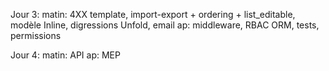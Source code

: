 Jour 3: 
matin:  4XX template, import-export + ordering + list_editable, modèle Inline, digressions Unfold, email 
ap:  middleware, RBAC ORM, tests, permissions

<!-- 
EMAIL_BACKEND = 'django.core.mail.backends.console.EmailBackend'
# EMAIL_BACKEND = 'django.core.mail.backends.smtp.EmailBackend'
# EMAIL_HOST = 'smtp.example.com'
# EMAIL_PORT = 587
# EMAIL_USE_TLS = True
# EMAIL_HOST_USER = 'your-email@example.com'
# EMAIL_HOST_PASSWORD = 'your-email-password'


from django import template

register = template.Library()

@register.filter(name='add_class')
def add_class(field, css_class):
    return field.as_widget(attrs={"class": css_class})


class SimpleLoggingMiddleware:
    def __init__(self, get_response):
        self.get_response = get_response

    def __call__(self, request):
        # Code to be executed for each request before
        # the view (and later middleware) are called.
        print(f"Request path: {request.path}")

        response = self.get_response(request)

        # Code to be executed for each request/response after
        # the view is called.
        return response -->

Jour 4:
matin: API
ap: MEP